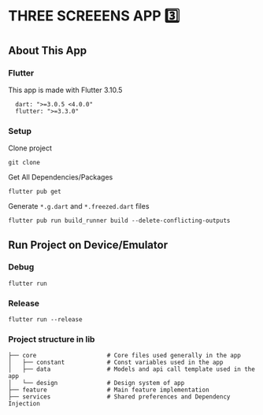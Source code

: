 # THREE SCREEENS APP 3️⃣

## About This App

### Flutter
This app is made with Flutter 3.10.5
```
  dart: ">=3.0.5 <4.0.0"
  flutter: ">=3.3.0"
```

### Setup

Clone project
```
git clone 
```

Get All Dependencies/Packages
```
flutter pub get
```

Generate `*.g.dart` and `*.freezed.dart` files
```
flutter pub run build_runner build --delete-conflicting-outputs
```

## Run Project on Device/Emulator

### Debug
```
flutter run
```

### Release
```
flutter run --release
```

### Project structure in lib
    ├── core                    # Core files used generally in the app 
    │   ├── constant            # Const variables used in the app
    │   ├── data                # Models and api call template used in the app
    │   └── design              # Design system of app
    ├── feature                 # Main feature implementation
    ├── services                # Shared preferences and Dependency Injection